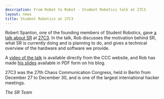 ```yaml
---
description: From Robot to Robot - Student Robotics talk at 27C3
layout: news
title: Student Robotics at 27C3
---
```

Robert Spanton, one of the founding members of Student Robotics, gave 
[a talk about SR](http://events.ccc.de/congress/2010/Fahrplan/events/4175.en.html) at 
[27C3](http://events.ccc.de/congress/2010/wiki/Welcome). In the talk, Rob discusses the motivation behind SR, what SR is
 currently doing and is planning to do, and gives a technical overview of the hardware and software we provide.

A [video of the talk](http://media.ccc.de/browse/congress/2010/27c3-4175-en-from_robot_to_robot.html) is available 
directly from the CCC website, and Rob has made [his slides](http://xgoat.com/wp/wp-content/2010/12/robot-to-robot.pdf) 
available in PDF form on his blog.

27C3 was the 27th Chaos Communication Congress, held in Berlin from December 27 to December 30, and is one of the 
largest international hacker meetings.

_The SR Team_
